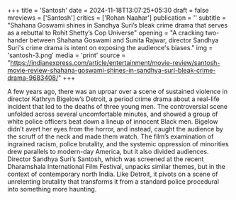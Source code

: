 +++
title = 'Santosh'
date = 2024-11-18T13:07:25+05:30
draft = false
mreviews = ['Santosh']
critics = ['Rohan Naahar']
publication = ''
subtitle = "Shahana Goswami shines in Sandhya Suri’s bleak crime drama that serves as a rebuttal to Rohit Shetty’s Cop Universe"
opening = "A cracking two-hander between Shahana Goswami and Sunita Rajwar, director Sandhya Suri's crime drama is intent on exposing the audience's biases."
img = 'santosh-3.png'
media = 'print'
source = "https://indianexpress.com/article/entertainment/movie-review/santosh-movie-review-shahana-goswami-shines-in-sandhya-suri-bleak-crime-drama-9683408/"
+++

A few years ago, there was an uproar over a scene of sustained violence in director Kathryn Bigelow’s Detroit, a period crime drama about a real-life incident that led to the deaths of three young men. The controversial scene unfolded across several uncomfortable minutes, and showed a group of white police officers beat down a lineup of innocent Black men. Bigelow didn’t avert her eyes from the horror, and instead, caught the audience by the scruff of the neck and made them watch. The film’s examination of ingrained racism, police brutality, and the systemic oppression of minorities drew parallels to modern-day America, but it also divided audiences. Director Sandhya Suri’s Santosh, which was screened at the recent Dharamshala International Film Festival, unpacks similar themes, but in the context of contemporary north India. Like Detroit, it pivots on a scene of unrelenting brutality that transforms it from a standard police procedural into something more haunting.
